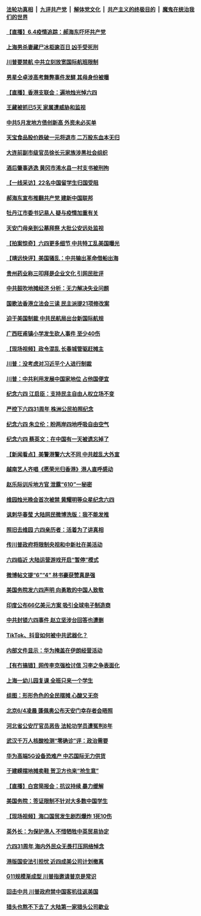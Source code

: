 

####  [法轮功真相](../../../../basic/blob/master/README.md?t=06042201) &nbsp;|&nbsp; [九评共产党](../../../../9ping.md/blob/master/README.md?t=06042201) &nbsp;|&nbsp; [解体党文化](../../../../jtdwh.md/blob/master/README.md?t=06042201)  &nbsp;|&nbsp; [共产主义的终极目的](../../../../gczydzjmd.md/blob/master/README.md?t=06042201) &nbsp;|&nbsp; [魔鬼在统治我们的世界](../../../../mgztzwmdsj.md/blob/master/README.md?t=06042201) 

#### [【直播】6.4疫情追踪：郝海东吓坏共产党](../pages/nsc413/n12160965.md?t=06042201) 

#### [上海男杀妻藏尸冰柜逾百日 凶手受死刑](../pages/nsc413/n12160766.md?t=06042201) 

#### [川普要禁航 中共立刻放宽国际航班限制](../pages/nsc413/n12160828.md?t=06042201) 

#### [男星仝卓涉高考舞弊事件发酵 其母身份被曝](../pages/nsc413/n12160459.md?t=06042201) 


#### [【直播】香港支联会：遍地烛光悼六四](../pages/nsc413/n12159202.md?t=06042201) 

#### [王藏被抓已5天 家属遭威胁和监视](../pages/nsc413/n12160697.md?t=06042201) 

#### [中共5月发地方债创新高 外资未必买单](../pages/nsc413/n12160671.md?t=06042201) 

#### [天宝食品股价跌破一元将退市 二万股东血本无归](../pages/nsc413/n12159965.md?t=06042201) 

#### [大连前副市级官员徐长元家族涉黑社会组织](../pages/nsc413/n12160590.md?t=06042201) 

#### [酒后肇事逃逸 黄冈市浠水县一村支书被刑拘](../pages/nsc413/n12160358.md?t=06042201) 

#### [【一线采访】22名中国留学生归国受阻](../pages/nsc413/n12160366.md?t=06042201) 

#### [郝海东宣布推翻共产党 建新中国联邦](../pages/nsc413/n12160534.md?t=06042201) 

#### [牡丹江市委书记易人 疑与疫情加重有关](../pages/nsc413/n12160077.md?t=06042201) 

#### [天安门母亲到公墓拜祭 大批公安远处监视](../pages/nsc413/n12160172.md?t=06042201) 

#### [【拍案惊奇】六四更多细节 中共特工乱美国曝光](../pages/nsc413/n12159597.md?t=06042201) 

#### [【靖远快评】美国骚乱：中共输出革命借船出海](../pages/nsc413/n12159611.md?t=06042201) 

#### [贵州药业称三叩拜是企业文化 引网民批评](../pages/nsc413/n12159718.md?t=06042201) 

#### [中共鼓吹地摊经济 分析：无力解决失业问题](../pages/nsc413/n12159305.md?t=06042201) 

#### [国歌法香港立法会三读 民主派提21项修改案](../pages/nsc413/n12158457.md?t=06042201) 

#### [迫于美国制裁 中共民航局出台新国际航规](../pages/nsc413/n12159695.md?t=06042201) 

#### [广西旺甫镇小学发生砍人事件 至少40伤](../pages/nsc413/n12159725.md?t=06042201) 

#### [【现场视频】政令混乱 长春城管驱赶摊主](../pages/nsc413/n12158944.md?t=06042201) 

#### [川普：没考虑对习近平个人进行制裁](../pages/nsc413/n12159293.md?t=06042201) 

#### [川普：中共利用发展中国家地位 占他国便宜](../pages/nsc413/n12159303.md?t=06042201) 

#### [纪念六四 江启臣：支持民主自由人权立场不变](../pages/nsc413/n12159534.md?t=06042201) 

#### [严控下六四31周年 株洲公民拍照纪念](../pages/nsc413/n12159332.md?t=06042201) 

#### [纪念六四 朱立伦：盼两岸四地呼吸自由空气](../pages/nsc413/n12158114.md?t=06042201) 

#### [纪念六四 蔡英文：在中国有一天被遗忘掉了](../pages/nsc413/n12159378.md?t=06042201) 

#### [【新闻看点】美警港警六大不同 中共趁乱大外宣](../pages/nsc413/n12158991.md?t=06042201) 

#### [越南艺人齐唱《愿荣光归香港》港人直呼感动](../pages/nsc413/n12159261.md?t=06042201) 

#### [赵乐际训斥地方官 泄露“610”一秘密](../pages/nsc413/n12150090.md?t=06042201) 

#### [维园烛光晚会首次被禁 黄耀明等众星纪念六四](../pages/nsc413/n12158987.md?t=06042201) 

#### [讽刺华春莹 大陆网民微博洗版：我不能发推](../pages/nsc413/n12159216.md?t=06042201) 

#### [照旧去维园 六四亲历者：活着为了讲真相](../pages/nsc413/n12159127.md?t=06042201) 

#### [传川普政府将限制央视和中新社在美活动](../pages/nsc413/n12159065.md?t=06042201) 

#### [六四临近 大陆运营游戏开启“暂停”模式](../pages/nsc413/n12159055.md?t=06042201) 

#### [微博帖文提“6”“4” 林书豪获赞真是强](../pages/nsc413/n12158748.md?t=06042201) 

#### [美国务院发六四声明 向勇敢的中国人致敬](../pages/nsc413/n12159007.md?t=06042201) 

#### [印度公布66亿美元方案 吸引全球电子制造商](../pages/nsc413/n12158960.md?t=06042201) 

#### [中共封锁六四事件 赵立坚涉台回答也遭删](../pages/nsc413/n12158878.md?t=06042201) 

#### [TikTok、抖音如何被中共武器化？](../pages/nsc413/n12149301.md?t=06042201) 

#### [内部文件显示：华为掩盖在伊朗经营活动](../pages/nsc413/n12158587.md?t=06042201) 

#### [【有冇搞错】网传李克强检讨信 习李之争表面化](../pages/nsc413/n12158883.md?t=06042201) 

#### [上海一幼儿园复课 全班只来一个学生](../pages/nsc413/n12158922.md?t=06042201) 

#### [组图：形形色色的全民摆摊 心酸又无奈](../pages/nsc413/n12158679.md?t=06042201) 

#### [北京6/4凌晨 蓬佩奥公布天安门幸存者会晤照](../pages/nsc413/n12158858.md?t=06042201) 

#### [河北省公安厅官员恶告 法轮功学员遭冤判8年](../pages/nsc413/n12155605.md?t=06042201) 

#### [武汉千万人核酸检测“零确诊”评：政治需要](../pages/nsc413/n12158771.md?t=06042201) 

#### [华为高端5G设备恐难产 中芯国际无力供货](../pages/nsc413/n12158765.md?t=06042201) 

#### [于建嵘摆地摊卖鞋 贺卫方也来“抢生意”](../pages/nsc413/n12158863.md?t=06042201) 

#### [【直播】白宫简报会：抗议持续 暴力缓解](../pages/nsc413/n12155990.md?t=06042201) 

#### [美国务院：签证限制不针对大多数中国学生](../pages/nsc413/n12158789.md?t=06042201) 

#### [【现场视频】海口国贸发生剧烈爆炸 1死10伤](../pages/nsc413/n12158763.md?t=06042201) 

#### [英外长：为保护港人 不惜牺牲中英贸易协定](../pages/nsc413/n12158644.md?t=06042201) 

#### [六四31周年 海内外民众无畏打压网络悼念](../pages/nsc413/n12158005.md?t=06042201) 

#### [港版国安法引担忧 近四成美公司计划撤离](../pages/nsc413/n12158412.md?t=06042201) 

#### [G11规模渐成型 川普指邀请普京是常识](../pages/nsc413/n12158395.md?t=06042201) 

#### [回击中共 川普政府禁中国客机往返美国](../pages/nsc413/n12158407.md?t=06042201) 

#### [猎头也熬不下去了 大陆第一家猎头公司歇业](../pages/nsc413/n12158416.md?t=06042201) 

